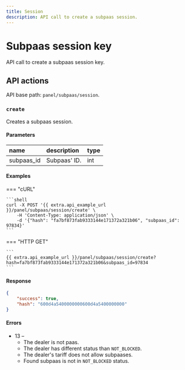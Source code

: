 ```yaml
---
title: Session
description: API call to create a subpaas session.
---
```


# Subpaas session key

API call to create a subpaas session key.


## API actions

API base path: `panel/subpaas/session`.

### `create`

Creates a subpaas session.

#### Parameters

| name       | description  | type |
|:-----------|:-------------|:-----|
| subpaas_id | Subpaas' ID. | int  |

#### Examples

=== "cURL"

    ```shell
    curl -X POST '{{ extra.api_example_url }}/panel/subpaas/session/create' \
        -H 'Content-Type: application/json' \
        -d '{"hash": "fa7bf873fab9333144e171372a321b06", "subpaas_id": 97834}'
    ```
       
=== "HTTP GET"

    ```
    {{ extra.api_example_url }}/panel/subpaas/session/create?hash=fa7bf873fab9333144e171372a321b06&subpaas_id=97834
    ```


#### Response

```json
{
    "success": true,
    "hash": "600d4a5400000000600d4a5400000000"
}
```

#### Errors

* 13 –
    * The dealer is not paas.
    * The dealer has different status than `NOT_BLOCKED`.
    * The dealer's tariff does not allow subpaases.
    * Found subpaas is not in `NOT_BLOCKED` status.

